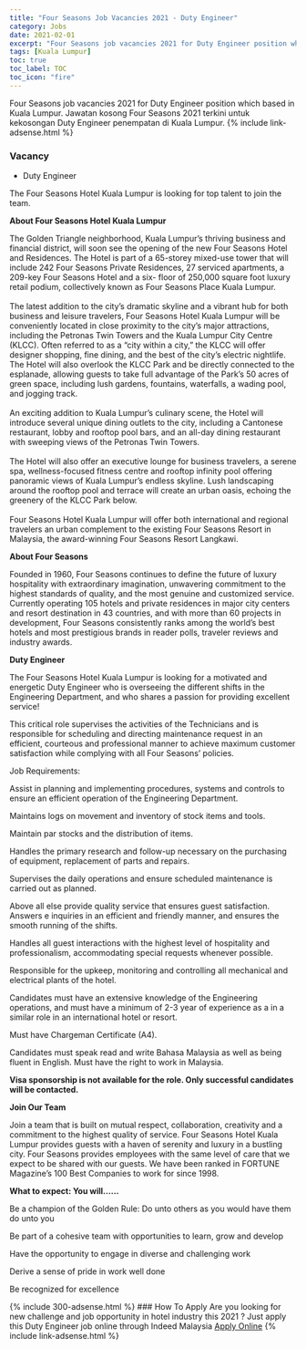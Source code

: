```yaml
---
title: "Four Seasons Job Vacancies 2021 - Duty Engineer" 
category: Jobs 
date: 2021-02-01 
excerpt: "Four Seasons job vacancies 2021 for Duty Engineer position which based in Kuala Lumpur. Jawatan kosong Four Seasons 2021 terkini untuk kekosongan Duty Engineer penempatan di Kuala Lumpur" 
tags: [Kuala Lumpur] 
toc: true 
toc_label: TOC 
toc_icon: "fire" 
--- 
```


Four Seasons job vacancies 2021 for Duty Engineer position which based in Kuala Lumpur. Jawatan kosong Four Seasons 2021 terkini untuk kekosongan Duty Engineer penempatan di Kuala Lumpur. 
{% include link-adsense.html %} 
### Vacancy 
- Duty Engineer 
<div><div><p>The Four Seasons Hotel Kuala Lumpur is looking for top talent to join the team.
</p><p></p><p><b>About Four Seasons Hotel Kuala Lumpur
</b></p><p></p><p>The Golden Triangle neighborhood, Kuala Lumpur&#8217;s thriving business and financial district, will soon see the opening of the new Four Seasons Hotel and Residences. The Hotel is part of a 65-storey mixed-use tower that will include 242 Four Seasons Private Residences, 27 serviced apartments, a 209-key Four Seasons Hotel and a six- floor of 250,000 square foot luxury retail podium, collectively known as Four Seasons Place Kuala Lumpur.
<br>
<br>
The latest addition to the city&#8217;s dramatic skyline and a vibrant hub for both business and leisure travelers, Four Seasons Hotel Kuala Lumpur will be conveniently located in close proximity to the city&#8217;s major attractions, including the Petronas Twin Towers and the Kuala Lumpur City Centre (KLCC). Often referred to as a &#8220;city within a city,&#8221; the KLCC will offer designer shopping, fine dining, and the best of the city&#8217;s electric nightlife. The Hotel will also overlook the KLCC Park and be directly connected to the esplanade, allowing guests to take full advantage of the Park&#8217;s 50 acres of green space, including lush gardens, fountains, waterfalls, a wading pool, and jogging track.
<br>
<br>
An exciting addition to Kuala Lumpur&#8217;s culinary scene, the Hotel will introduce several unique dining outlets to the city, including a Cantonese restaurant, lobby and rooftop pool bars, and an all-day dining restaurant with sweeping views of the Petronas Twin Towers.
<br>
<br>
The Hotel will also offer an executive lounge for business travelers, a serene spa, wellness-focused fitness centre and rooftop infinity pool offering panoramic views of Kuala Lumpur&#8217;s endless skyline. Lush landscaping around the rooftop pool and terrace will create an urban oasis, echoing the greenery of the KLCC Park below.
<br>
<br>
Four Seasons Hotel Kuala Lumpur will offer both international and regional travelers an urban complement to the existing Four Seasons Resort in Malaysia, the award-winning Four Seasons Resort Langkawi.
</p><p></p><p><b>About Four Seasons
</b></p><p></p><p>Founded in 1960, Four Seasons continues to define the future of luxury hospitality with extraordinary imagination, unwavering commitment to the highest standards of quality, and the most genuine and customized service. Currently operating 105 hotels and private residences in major city centers and resort destination in 43 countries, and with more than 60 projects in development, Four Seasons consistently ranks among the world&#8217;s best hotels and most prestigious brands in reader polls, traveler reviews and industry awards.
</p><p></p><p><b>Duty Engineer
</b></p><p>The Four Seasons Hotel Kuala Lumpur is looking for a motivated and energetic Duty Engineer who is overseeing the different shifts in the Engineering Department, and who shares a passion for providing excellent service!
</p><p></p><p>This critical role supervises the activities of the Technicians and is responsible for scheduling and directing maintenance request in an efficient, courteous and professional manner to achieve maximum customer satisfaction while complying with all Four Seasons&#8217; policies.
</p><p></p><p>Job Requirements:
</p><p></p><p>Assist in planning and implementing procedures, systems and controls to ensure an efficient operation of the Engineering Department.
</p><p>Maintains logs on movement and inventory of stock items and tools.
</p><p>Maintain par stocks and the distribution of items.
</p><p>Handles the primary research and follow-up necessary on the purchasing of equipment, replacement of parts and repairs.
</p><p>Supervises the daily operations and ensure scheduled maintenance is carried out as planned.
</p><p>Above all else provide quality service that ensures guest satisfaction. Answers e inquiries in an efficient and friendly manner, and ensures the smooth running of the shifts.
</p><p>Handles all guest interactions with the highest level of hospitality and professionalism, accommodating special requests whenever possible.
</p><p>Responsible for the upkeep, monitoring and controlling all mechanical and electrical plants of the hotel.
</p><p>Candidates must have an extensive knowledge of the Engineering operations, and must have a minimum of 2-3 year of experience as a in a similar role in an international hotel or resort.
</p><p>Must have Chargeman Certificate (A4).
</p><p>Candidates must speak read and write Bahasa Malaysia as well as being fluent in English. Must have the right to work in Malaysia.
</p><p></p><p><b>Visa sponsorship is not available for the role. Only successful candidates will be contacted.
</b></p><p></p><p><b>Join Our Team
</b></p><p>Join a team that is built on mutual respect, collaboration, creativity and a commitment to the highest quality of service. Four Seasons Hotel Kuala Lumpur provides guests with a haven of serenity and luxury in a bustling city. Four Seasons provides employees with the same level of care that we expect to be shared with our guests. We have been ranked in FORTUNE Magazine&#8217;s 100 Best Companies to work for since 1998.
</p><p></p><p><b>What to expect: You will&#8230;&#8230;
</b></p><p>Be a champion of the Golden Rule: Do unto others as you would have them do unto you
</p><p>Be part of a cohesive team with opportunities to learn, grow and develop
</p><p>Have the opportunity to engage in diverse and challenging work
</p><p>Derive a sense of pride in work well done
</p><p>Be recognized for excellence</p></div><p></p></div> 
{% include 300-adsense.html %} 
### How To Apply 
Are you looking for new challenge and job opportunity in hotel industry this 2021 ?
Just apply this Duty Engineer job online through Indeed Malaysia 
<a href="https://malaysia.indeed.com/viewjob?jk=70a73b567d6ed641" class="btn btn--info" target="_blank" rel="nofollow noopenner">Apply Online</a> 
{% include link-adsense.html %} 